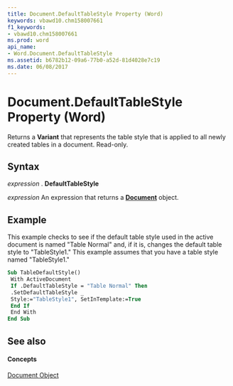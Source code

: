 ```yaml
---
title: Document.DefaultTableStyle Property (Word)
keywords: vbawd10.chm158007661
f1_keywords:
- vbawd10.chm158007661
ms.prod: word
api_name:
- Word.Document.DefaultTableStyle
ms.assetid: b6782b12-09a6-77b0-a52d-81d4028e7c19
ms.date: 06/08/2017
---
```



# Document.DefaultTableStyle Property (Word)

Returns a  **Variant** that represents the table style that is applied to all newly created tables in a document. Read-only.


## Syntax

 _expression_ . **DefaultTableStyle**

 _expression_ An expression that returns a **[Document](Word.Document.md)** object.


## Example

This example checks to see if the default table style used in the active document is named "Table Normal" and, if it is, changes the default table style to "TableStyle1." This example assumes that you have a table style named "TableStyle1."


```vb
Sub TableDefaultStyle() 
 With ActiveDocument 
 If .DefaultTableStyle = "Table Normal" Then 
 .SetDefaultTableStyle _ 
 Style:="TableStyle1", SetInTemplate:=True 
 End If 
 End With 
End Sub
```


## See also


#### Concepts


[Document Object](Word.Document.md)

